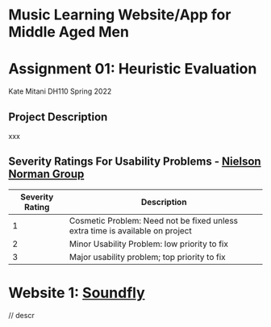 # Music Learning Website/App for Middle Aged Men
# Assignment 01: Heuristic Evaluation
Kate Mitani
DH110
Spring 2022
## Project Description
xxx
## Severity Ratings For Usability Problems - [Nielson Norman Group](https://www.nngroup.com/articles/how-to-rate-the-severity-of-usability-problems/)
| Severity Rating | Description |
| --- | --- |
| 1 | Cosmetic Problem: Need not be fixed unless extra time is available on project |
| 2 | Minor Usability Problem: low priority to fix |
| 3 | Major usability problem; top priority to fix |
# Website 1: [Soundfly](https://soundfly.com/courses)
// descr
